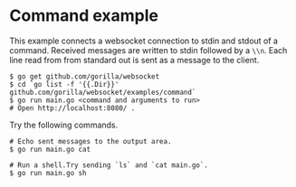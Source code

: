 # Command example

This example connects a websocket connection to stdin and stdout of a command.
Received messages are written to stdin followed by a `\\n`. Each line read from
from standard out is sent as a message to the client.

    $ go get github.com/gorilla/websocket
    $ cd `go list -f '{{.Dir}}' github.com/gorilla/websocket/examples/command`
    $ go run main.go <command and arguments to run>
    # Open http://localhost:8080/ .

Try the following commands.

    # Echo sent messages to the output area.
    $ go run main.go cat

    # Run a shell.Try sending `ls` and `cat main.go`.
    $ go run main.go sh

